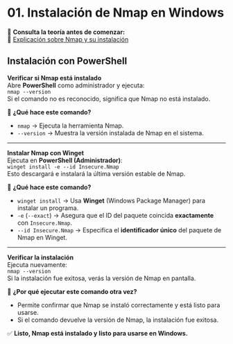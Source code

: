# 01. Instalación de Nmap en Windows

📖 **Consulta la teoría antes de comenzar:**  
🔗 [Explicación sobre Nmap y su instalación](https://notion.so/tu-enlace-notion-aqui)

## Instalación con PowerShell

**Verificar si Nmap está instalado**  
Abre **PowerShell** como administrador y ejecuta:  
`nmap --version`  
Si el comando no es reconocido, significa que Nmap no está instalado.

📌 **¿Qué hace este comando?**  
- `nmap` → Ejecuta la herramienta Nmap.  
- `--version` → Muestra la versión instalada de Nmap en el sistema.  

---

**Instalar Nmap con Winget**  
Ejecuta en **PowerShell (Administrador)**:  
`winget install -e --id Insecure.Nmap`  
Esto descargará e instalará la última versión estable de Nmap.

📌 **¿Qué hace este comando?**  
- `winget install` → Usa **Winget** (Windows Package Manager) para instalar un programa.  
- `-e` (`--exact`) → Asegura que el ID del paquete coincida **exactamente** con `Insecure.Nmap`.  
- `--id Insecure.Nmap` → Especifica el **identificador único** del paquete de Nmap en Winget.  

---

**Verificar la instalación**  
Ejecuta nuevamente:  
`nmap --version`  
Si la instalación fue exitosa, verás la versión de Nmap en pantalla.

📌 **¿Por qué ejecutar este comando otra vez?**  
- Permite confirmar que Nmap se instaló correctamente y está listo para usarse.  
- Si el comando devuelve la versión de Nmap, la instalación fue exitosa.  

✅ **Listo, Nmap está instalado y listo para usarse en Windows.**
